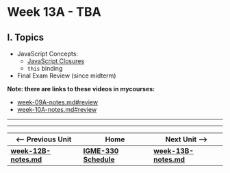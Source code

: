 # Week 13A - TBA

## I. Topics

- JavaScript Concepts:
  - [JavaScript Closures](https://github.com/tonethar/IGME-330-Master/blob/master/notes/closure-notes.md)
  - `this` binding
- Final Exam Review (since midterm)

**Note: there are links to these videos in mycourses:**

  - [week-09A-notes.md#review](week-09A-notes.md#review)
  - [week-10A-notes.md#review](week-10A-notes.md#review)

<hr><hr>

| <-- Previous Unit | Home | Next Unit -->
| --- | --- | --- 
| [**week-12B-notes.md**](week-12B-notes.md)     |  [**IGME-330 Schedule**](../schedule.md) | [**week-13B-notes.md**](week-13B-notes.md)
